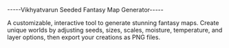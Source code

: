 -----Vikhyatvarun Seeded Fantasy Map Generator-----

A customizable, interactive tool to generate stunning fantasy maps. Create unique worlds by adjusting seeds, sizes, scales, moisture, temperature, and layer options, then export your creations as PNG files.
